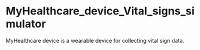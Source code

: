 # MyHealthcare_device_Vital_signs_simulator
MyHealthcare device is a wearable device for collecting vital sign data. 
